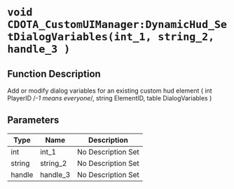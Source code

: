 # `void CDOTA_CustomUIManager:DynamicHud_SetDialogVariables(int_1, string_2, handle_3 )`
## Function Description
Add or modify dialog variables for an existing custom hud element ( int PlayerID /*-1 means everyone*/, string ElementID, table DialogVariables )
## Parameters
Type|Name|Description
--|--|--
int|int_1|No Description Set
string|string_2|No Description Set
handle|handle_3|No Description Set
